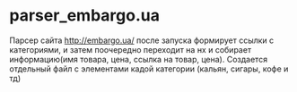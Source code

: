 # parser_embargo.ua
Парсер сайта http://embargo.ua/ после запуска формирует ссылки с категориями, и затем поочередно переходит на нх и собирает информацию(имя товара, цена, ссылка на товар, цена). Создается отдельный файл с элементами кадой категории (кальян, сигары, кофе и тд)
